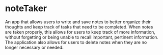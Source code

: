 # noteTaker
An app that allows users to write and save notes to better organize their thoughts and keep track of tasks that need to be completed. When notes are taken properly, this allows for users to keep track of more information, without forgetting or being unable to recall important, pertinent information. The application also allows for users to delete notes when they are no longer necessary or needed.
